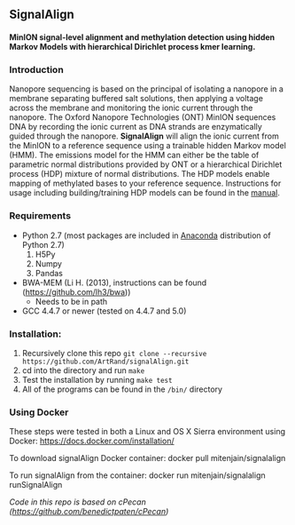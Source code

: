## SignalAlign

#### MinION signal-level alignment and methylation detection using hidden Markov Models with hierarchical Dirichlet process kmer learning.

### Introduction
Nanopore sequencing is based on the principal of isolating a nanopore in a membrane separating buffered salt solutions, then applying a voltage across the membrane and monitoring the ionic current through the nanopore. The Oxford Nanopore Technologies (ONT) MinION sequences DNA by recording the ionic current as DNA strands are enzymatically guided through the nanopore. **SignalAlign** will align the ionic current from the MinION to a reference sequence using a trainable hidden Markov model (HMM). The emissions model for the HMM can either be the table of parametric normal distributions provided by ONT or a hierarchical Dirichlet process (HDP) mixture of normal distributions. The HDP models enable mapping of methylated bases to your reference sequence. Instructions for usage including building/training HDP models can be found in the [manual](https://github.com/ArtRand/signalAlign/blob/master/Manual.md).

### Requirements
* Python 2.7 (most packages are included in [Anaconda](https://www.continuum.io/downloads) distribution of Python 2.7)
    1. H5Py
    2. Numpy
    3. Pandas
* BWA-MEM (Li H. (2013), instructions can be found (https://github.com/lh3/bwa))
    * Needs to be in path
* GCC 4.4.7 or newer (tested on 4.4.7 and 5.0)

### Installation:
1. Recursively clone this repo `git clone --recursive https://github.com/ArtRand/signalAlign.git`
2. cd into the directory and run `make`
3. Test the installation by running `make test`
4. All of the programs can be found in the `/bin/` directory

### Using Docker
These steps were tested in both a Linux and OS X Sierra environment using Docker: https://docs.docker.com/installation/

To download signalAlign Docker container:
docker pull mitenjain/signalalign

To run signalAlign from the container:
docker run mitenjain/signalalign runSignalAlign

*Code in this repo is based on cPecan (https://github.com/benedictpaten/cPecan)*
